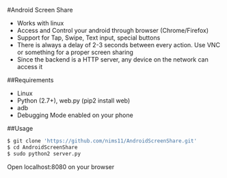 #Android Screen Share

- Works with linux
- Access and Control your android through browser (Chrome/Firefox)
- Support for Tap, Swipe, Text input, special buttons
- There is always a delay of 2-3 seconds between every action. Use VNC or something for a proper screen sharing
- Since the backend is a HTTP server, any device on the network can access it

##Requirements

- Linux
- Python (2.7+), web.py (pip2 install web)
- adb
- Debugging Mode enabled on your phone

##Usage

```bash
$ git clone 'https://github.com/nims11/AndroidScreenShare.git'
$ cd AndroidScreenShare
$ sudo python2 server.py
```
Open localhost:8080 on your browser

